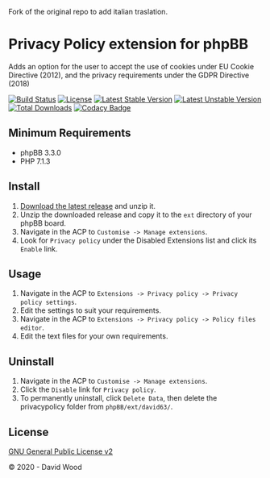 Fork of the original repo to add italian traslation.

# Privacy Policy extension for phpBB

Adds an option for the user to accept the use of cookies under EU Cookie Directive (2012), and the privacy requirements under the GDPR Directive (2018)

[![Build Status](https://travis-ci.com/david63/privacypolicy.svg?branch=master)](https://travis-ci.com/david63/privacypolicy)
[![License](https://poser.pugx.org/david63/privacypolicy/license)](https://packagist.org/packages/david63/privacypolicy)
[![Latest Stable Version](https://poser.pugx.org/david63/privacypolicy/v/stable)](https://packagist.org/packages/david63/privacypolicy)
[![Latest Unstable Version](https://poser.pugx.org/david63/privacypolicy/v/unstable)](https://packagist.org/packages/david63/privacypolicy)
[![Total Downloads](https://poser.pugx.org/david63/privacypolicy/downloads)](https://packagist.org/packages/david63/privacypolicy)
[![Codacy Badge](https://api.codacy.com/project/badge/Grade/376996688bed4155a1c458fc7913af86)](https://www.codacy.com/manual/david63/privacypolicy?utm_source=github.com&amp;utm_medium=referral&amp;utm_content=david63/privacypolicy&amp;utm_campaign=Badge_Grade)

## Minimum Requirements
* phpBB 3.3.0
* PHP 7.1.3

## Install
1. [Download the latest release](https://github.com/david63/privacypolicy/archive/3.2.zip) and unzip it.
2. Unzip the downloaded release and copy it to the `ext` directory of your phpBB board.
3. Navigate in the ACP to `Customise -> Manage extensions`.
4. Look for `Privacy policy` under the Disabled Extensions list and click its `Enable` link.

## Usage
1. Navigate in the ACP to `Extensions -> Privacy policy -> Privacy policy settings`.
2. Edit the settings to suit your requirements.
3. Navigate in the ACP to `Extensions -> Privacy policy -> Policy files editor`.
4. Edit the text files for your own requirements.

## Uninstall
1. Navigate in the ACP to `Customise -> Manage extensions`.
2. Click the `Disable` link for `Privacy policy`.
3. To permanently uninstall, click `Delete Data`, then delete the privacypolicy folder from `phpBB/ext/david63/`.

## License
[GNU General Public License v2](http://opensource.org/licenses/GPL-2.0)

© 2020 - David Wood

